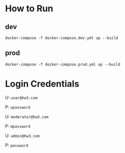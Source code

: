 # How to Run
## dev
`docker-compose -f docker-compose.dev.yml up --build`
## prod
`docker-compose -f docker-compose.prod.yml up --build`

# Login Credentials 
U: `user@hw3.com`

P: `upassword`

U: `moderator@hw3.com`

P: `mpassword`

U: `admin@hw3.com`

P: `password`
